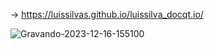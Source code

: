 -> https://luissilvas.github.io/luissilva_docqt.io/

![Gravando-2023-12-16-155100](https://github.com/LuisSilvaS/luissilva_docqt.io/assets/86327693/ebda1bea-d004-4381-a6d5-3fce6d224169)
